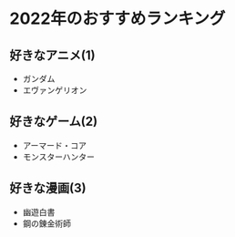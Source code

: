 # 2022年のおすすめランキング

## 好きなアニメ(1)

- ガンダム
- エヴァンゲリオン

## 好きなゲーム(2)

- アーマード・コア
- モンスターハンター

## 好きな漫画(3)

- 幽遊白書
- 鋼の錬金術師 